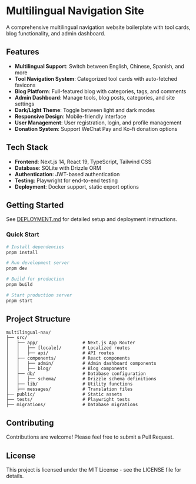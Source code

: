 # Multilingual Navigation Site

A comprehensive multilingual navigation website boilerplate with tool cards, blog functionality, and admin dashboard.

## Features

- **Multilingual Support**: Switch between English, Chinese, Spanish, and more
- **Tool Navigation System**: Categorized tool cards with auto-fetched favicons
- **Blog Platform**: Full-featured blog with categories, tags, and comments
- **Admin Dashboard**: Manage tools, blog posts, categories, and site settings
- **Dark/Light Theme**: Toggle between light and dark modes
- **Responsive Design**: Mobile-friendly interface
- **User Management**: User registration, login, and profile management
- **Donation System**: Support WeChat Pay and Ko-fi donation options

## Tech Stack

- **Frontend**: Next.js 14, React 19, TypeScript, Tailwind CSS
- **Database**: SQLite with Drizzle ORM
- **Authentication**: JWT-based authentication
- **Testing**: Playwright for end-to-end testing
- **Deployment**: Docker support, static export options

## Getting Started

See [DEPLOYMENT.md](./DEPLOYMENT.md) for detailed setup and deployment instructions.

### Quick Start

```bash
# Install dependencies
pnpm install

# Run development server
pnpm dev

# Build for production
pnpm build

# Start production server
pnpm start
```

## Project Structure

```
multilingual-nav/
├── src/
│   ├── app/                 # Next.js App Router
│   │   ├── [locale]/        # Localized routes
│   │   ├── api/             # API routes
│   ├── components/          # React components
│   │   ├── admin/           # Admin dashboard components
│   │   ├── blog/            # Blog components
│   ├── db/                  # Database configuration
│   │   ├── schema/          # Drizzle schema definitions
│   ├── lib/                 # Utility functions
│   ├── messages/            # Translation files
├── public/                  # Static assets
├── tests/                   # Playwright tests
├── migrations/              # Database migrations
```

## Contributing

Contributions are welcome! Please feel free to submit a Pull Request.

## License

This project is licensed under the MIT License - see the LICENSE file for details.
